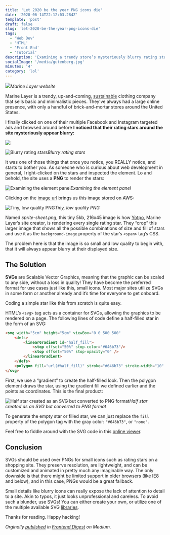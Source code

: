 ```yaml
---
title: 'Let 2020 be the year PNG icons die'
date: '2020-06-14T22:12:03.284Z'
template: 'post'
draft: false
slug: 'let-2020-be-the-year-png-icons-die'
tags:
  - 'Web Dev'
  - 'HTML'
  - 'Front End'
  - 'Tutorial'
description: 'Examining a trendy store’s mysteriously blurry rating stars and proposing a solution'
socialImage: '/media/gutenberg.jpg'
minutes: '4'
category: 'lol'
---
```


![](https://miro.medium.com/max/4800/1*1NsyodtGxXetMW1l647hrQ.png)_Marine Layer website_

Marine Layer is a trendy, up-and-coming, [sustainable](https://www.marinelayer.com/pages/ml-sustainability) clothing company that sells basic and minimalistic pieces. They’ve always had a large online presence, with only a handful of brick-and-mortar stores around the United States.

I finally clicked on one of their multiple Facebook and Instagram targeted ads and browsed around before **I noticed that their rating stars around the site mysteriously appear blurry:**

![](https://cdn-images-1.medium.com/max/2000/1*seYUcnlWKL69F9tL1ooBRw.png)

![Blurry rating stars](https://cdn-images-1.medium.com/max/2000/1*fOQy43QP6JzjuTQzDYL2nQ.png)_Blurry rating stars_

It was one of those things that once you notice, you REALLY notice, and starts to bother you. As someone who is curious about web development in general, I right-clicked on the stars and inspected the element. Lo and behold, the site uses a **PNG** to render the stars:

![Examining the element panel](https://cdn-images-1.medium.com/max/3630/1*N7txBvnYOdOi5K4uS19CmA.png)_Examining the element panel_

Clicking on the [image url](https://yotpo-editor-production.s3.amazonaws.com/b7vMGctRljJrLQFPo1ElbKAhIoBinsgbM6vucZ85/sprite-sheet.png) brings us this image stored on AWS:

![Tiny, low quality PNG](https://cdn-images-1.medium.com/max/2000/1*f1W84jxyYTlOoNDI8BY5cA.png)_Tiny, low quality PNG_

Named _sprite-sheet.png_, this tiny 5kb, 216x45 image is how [Yotpo](https://www.yotpo.com/), Marine Layer’s site creator, is rendering every single rating star. They “crop” this larger image that shows all the possible combinations of size and fill of stars and use it as the `background-image` property of the star’s `<span>` tag’s CSS.

The problem here is that the image is so small and low quality to begin with, that it will always appear blurry at their displayed size.

## The Solution

**SVGs** are Scalable Vector Graphics, meaning that the graphic can be scaled to any side, without a loss in quality! They have become the preferred format for use cases just like this, small icons. Most major sites utilize SVGs in some form or another already and it’s time for everyone to get onboard.

Coding a simple star like this from scratch is quite easy.

HTML’s `<svg>` tag acts as a container for SVGs, allowing the graphics to be rendered on a page. The following lines of code define a half-filled star in the form of an SVG:

```html
<svg width="5cm" height="5cm" viewBox="0 0 500 500"
    <defs>
        <linearGradient id="half_fill">
            <stop offset="50%" stop-color="#646b73"/>
            <stop offset="50%" stop-opacity="0" />
        </linearGradient>
    </defs>
    <polygon fill="url(#half_fill)" stroke="#646b73" stroke-width="10" points="350,75 379,161 469,161 397,215 423,301 350,250 277,301 303,215 231,161 321,161" />
</svg>
```

First, we use a “gradient” to create the half-filled look. Then the polygon element draws the star, using the gradient fill we defined earlier and the points as coordinates. This is the final product:

![Half star created as an SVG but converted to PNG format](https://cdn-images-1.medium.com/max/2000/1*PdyTnMz4nf_GblPuRHhqDA.png)_Half star created as an SVG but converted to PNG format_

To generate the empty star or filled star, we can just replace the `fill` property of the polygon tag with the gray color: `"#646b73"`, or `"none"`.

Feel free to fiddle around with the SVG code in this [online viewer](https://www.freecodeformat.com/svg-editor.php).

## Conclusion

SVGs should be used over PNGs for small icons such as rating stars on a shopping site. They preserve resolution, are lightweight, and can be customized and animated in pretty much any imaginable way. The only downside is that there might be limited support in older browsers (like IE8 and below), and in this case, PNGs would be a great fallback.

Small details like blurry icons can really expose the lack of attention to detail to a site. Akin to typos, it just looks unprofessional and careless. To avoid such a blunder, use SVGs! You can either create your own, or utilize one of the multiple available SVG [libraries](https://www.webdesignerdepot.com/2018/02/8-best-free-libraries-for-svg/).

Thanks for reading. Happy hacking!

<i>Orginally [published](https://medium.com/frontend-digest/let-2020-be-the-year-png-icons-die-aeb898263180?source=friends_link&sk=d48411e6b94be910e63410e8244ea887) in [Frontend Digest](https://medium.com/frontend-digest) on Medium<i>.
